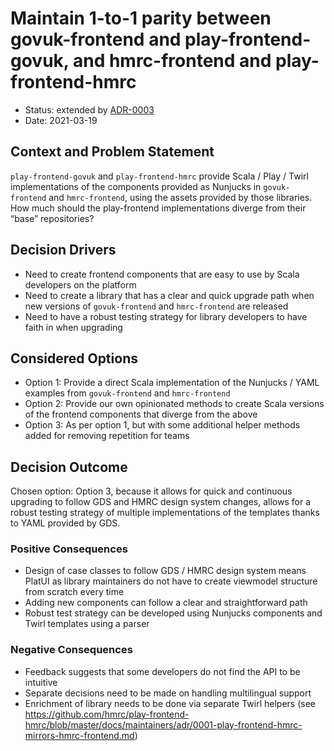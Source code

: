 # Maintain 1-to-1 parity between govuk-frontend and play-frontend-govuk, and hmrc-frontend and play-frontend-hmrc

* Status: extended by [ADR-0003](0003-patch-welsh-translation-for-skip-to-content-link.md)
* Date: 2021-03-19

## Context and Problem Statement

`play-frontend-govuk` and `play-frontend-hmrc` provide Scala / Play / Twirl implementations of the components provided 
as Nunjucks in `govuk-frontend` and `hmrc-frontend`, using the assets provided by those libraries. How much should the 
play-frontend implementations diverge from their “base” repositories?

## Decision Drivers 

* Need to create frontend components that are easy to use by Scala developers on the platform
* Need to create a library that has a clear and quick upgrade path when new versions of `govuk-frontend` and 
  `hmrc-frontend` are released
* Need to have a robust testing strategy for library developers to have faith in when upgrading

## Considered Options

* Option 1: Provide a direct Scala implementation of the Nunjucks / YAML examples from `govuk-frontend` and 
  `hmrc-frontend`
* Option 2: Provide our own opinionated methods to create Scala versions of the frontend components that diverge from 
  the above
* Option 3: As per option 1, but with some additional helper methods added for removing repetition for teams

## Decision Outcome

Chosen option: Option 3, because it allows for quick and continuous upgrading to follow GDS and HMRC design system 
changes, allows for a robust testing strategy of multiple implementations of the templates thanks to YAML provided by 
GDS.

### Positive Consequences

* Design of case classes to follow GDS / HMRC design system means PlatUI as library maintainers do not have to create 
  viewmodel structure from scratch every time
* Adding new components can follow a clear and straightforward path
* Robust test strategy can be developed using Nunjucks components and Twirl templates using a parser

### Negative Consequences

* Feedback suggests that some developers do not find the API to be intuitive
* Separate decisions need to be made on handling multilingual support
* Enrichment of library needs to be done via separate Twirl helpers 
  (see https://github.com/hmrc/play-frontend-hmrc/blob/master/docs/maintainers/adr/0001-play-frontend-hmrc-mirrors-hmrc-frontend.md)

